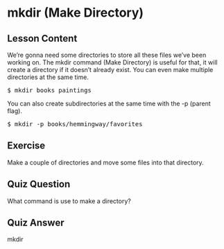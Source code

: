 # mkdir (Make Directory)

## Lesson Content

We’re gonna need some directories to store all these files we’ve been working on. The mkdir command (Make Directory) is useful for that, it will create a directory if it doesn’t already exist. You can even make multiple directories at the same time.

<pre>$ mkdir books paintings</pre>

You can also create subdirectories at the same time with the -p (parent flag).

<pre>$ mkdir -p books/hemmingway/favorites</pre>

## Exercise

Make a couple of directories and move some files into that directory.

## Quiz Question

What command is use to make a directory?

## Quiz Answer

mkdir

